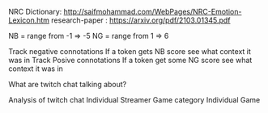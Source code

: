 NRC Dictionary: 
http://saifmohammad.com/WebPages/NRC-Emotion-Lexicon.htm
research-paper : https://arxiv.org/pdf/2103.01345.pdf

NB = range from -1 => -5
NG = range from 1 => 6

Track negative connotations
    If a token gets NB score see what context it was in
Track Posive connotations
    If a token get some NG score see what context it was in

What are twitch chat talking about?

Analysis of twitch chat 
    Individual Streamer
    Game category
    Individual Game

